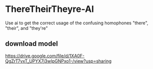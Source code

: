 # ThereTheirTheyre-AI
Use ai to get the correct usage of the confusing homophones "there", "their", and "they're"


## download model
https://drive.google.com/file/d/1XA0F-QgZrT7vxT_UPYX7j3wIpGNPxo1-/view?usp=sharing
